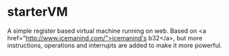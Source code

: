 starterVM
=========

A simple register based virtual machine running on web. Based on &lt;a href="http://www.icemanind.com/">icemanind's b32&lt;/a>, but more instructions, operations and interrupts are added to make it more powerful.
